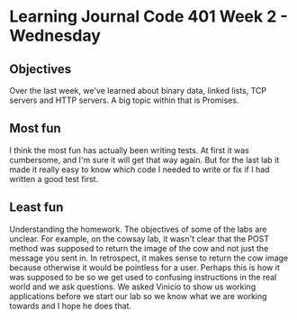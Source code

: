 # Learning Journal Code 401 Week 2 - Wednesday

## Objectives
Over the last week, we've learned about binary data, linked lists, TCP servers and HTTP servers.  A big topic within that is Promises.

## Most fun
I think the most fun has actually been writing tests.  At first it was cumbersome, and I'm sure it will get that way again.  But for the last lab it made it really easy to know which code I needed to write or fix if I had written a good test first.

## Least fun
Understanding the homework.  The objectives of some of the labs are unclear.  For example, on the cowsay lab, it wasn't clear that the POST method was supposed to return the image of the cow and not just the message you sent in.  In retrospect, it makes sense to return the cow image because otherwise it would be pointless for a user.  Perhaps this is how it was supposed to be so we get used to confusing instructions in the real world and we ask questions.  We asked Vinicio to show us working applications before we start our lab so we know what we are working towards and I hope he does that.

